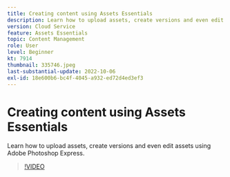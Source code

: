 ```yaml
---
title: Creating content using Assets Essentials
description: Learn how to upload assets, create versions and even edit assets using Adobe Photoshop Express.
version: Cloud Service
feature: Assets Essentials
topic: Content Management
role: User
level: Beginner
kt: 7914
thumbnail: 335746.jpeg
last-substantial-update: 2022-10-06
exl-id: 18e600b6-bc4f-4045-a932-ed72d4ed3ef3
---
```

# Creating content using Assets Essentials

Learn how to upload assets, create versions and even edit assets using Adobe Photoshop Express.

>[!VIDEO](https://video.tv.adobe.com/v/335746?quality=12&learn=on)
